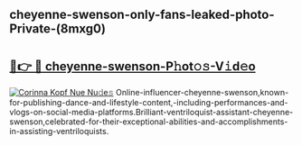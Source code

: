 ## cheyenne-swenson-only-fans​-leaked-photo​-Private-(8mxg0)


# <h2><a href="https://mediaupload.pro?title=cheyenne-swenson&ref=git">🔗👉 🔴 cheyenne-swenson-P𝚑ot𝚘𝚜-V𝚒d𝚎o</a></h2>

[![Corinna Kopf Nue Nu𝚍e𝚜](https://i.imgur.com/0qMVB7G.gif)](https://mediaupload.pro?title=cheyenne-swenson&ref=git)
Online-influencer-cheyenne-swenson,known-for-publishing-dance-and-lifestyle-content,-including-performances-and-vlogs-on-social-media-platforms.Brilliant-ventriloquist-assistant-cheyenne-swenson,celebrated-for-their-exceptional-abilities-and-accomplishments-in-assisting-ventriloquists.  